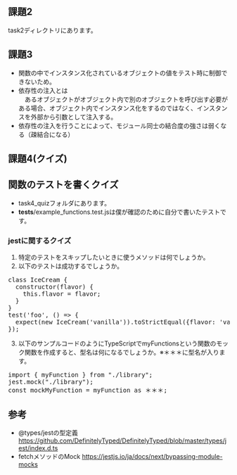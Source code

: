 ## 課題2
task2ディレクトリにあります。

## 課題3

- 関数の中でインスタンス化されているオブジェクトの値をテスト時に制御できないため。
- 依存性の注入とは  
　あるオブジェクトがオブジェクト内で別のオブジェクトを呼び出す必要がある場合、オブジェクト内でインスタンス化をするのではなく、インスタンスを外部から引数として注入する。
- 依存性の注入を行うことによって、モジュール同士の結合度の強さは弱くなる（疎結合になる）

## 課題4(クイズ)
## 関数のテストを書くクイズ
- task4_quizフォルダにあります。  
- __tests__/example_functions.test.jsは僕が確認のために自分で書いたテストです。

### jestに関するクイズ
1. 特定のテストをスキップしたいときに使うメソッドは何でしょうか。
2. 以下のテストは成功するでしょうか。
<pre>
class IceCream {
  constructor(flavor) {
    this.flavor = flavor;
  }
}
test('foo', () => {
  expect(new IceCream('vanilla')).toStrictEqual({flavor: 'vanilla'});
});
</pre>
3. 以下のサンプルコードのようにTypeScriptでmyFunctionsという関数のモック関数を作成すると、型名は何になるでしょうか。※＊＊＊に型名が入ります。
<pre>
import { myFunction } from "./library";
jest.mock("./library");
const mockMyFunction = myFunction as ＊＊＊;
</pre>

## 参考
- @types/jestの型定義  
  https://github.com/DefinitelyTyped/DefinitelyTyped/blob/master/types/jest/index.d.ts
- fetchメソッドのMock
  https://jestjs.io/ja/docs/next/bypassing-module-mocks
